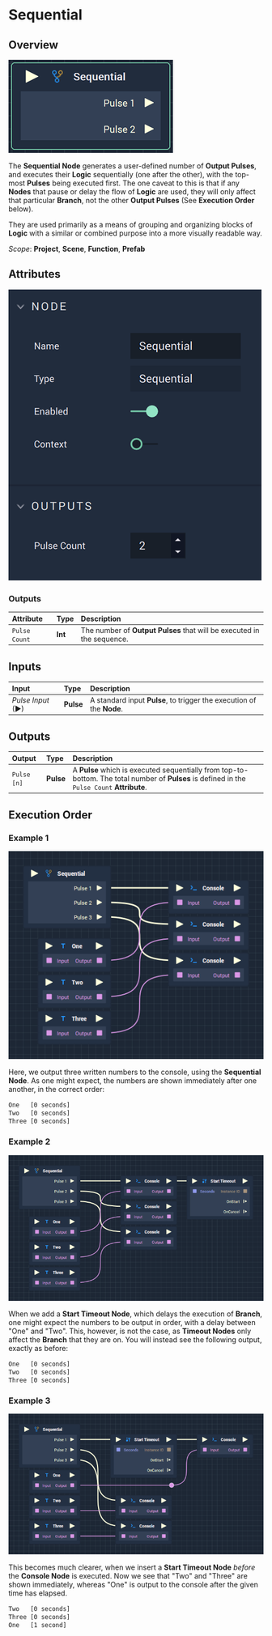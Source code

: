 # Sequential

## Overview

![The Sequential Node.](../../.gitbook/assets/sequentialnode.png)

The **Sequential Node** generates a user-defined number of **Output Pulses**, and executes their **Logic** sequentially \(one after the other\), with the top-most **Pulses** being executed first. The one caveat to this is that if any **Nodes** that pause or delay the flow of **Logic** are used, they will only affect that particular **Branch**, not the other **Output Pulses** \(See **Execution Order** below\).

They are used primarily as a means of grouping and organizing blocks of **Logic** with a similar or combined purpose into a more visually readable way.

*Scope*: **Project**, **Scene**, **Function**, **Prefab**

## Attributes

![The Sequential Node Attributes.](../../.gitbook/assets/sequentialattributes.png)

### Outputs

| Attribute | Type | Description |
| :--- | :--- | :--- |
| `Pulse Count` | **Int** | The number of **Output Pulses** that will be executed in the sequence. |

## Inputs

| Input | Type | Description |
| :--- | :--- | :--- |
| _Pulse Input_ \(►\) | **Pulse** | A standard input **Pulse**, to trigger the execution of the **Node**. |

## Outputs

| Output | Type | Description |
| :--- | :--- | :--- |
| `Pulse [n]` | **Pulse** | A **Pulse** which is executed sequentially from top-to-bottom. The total number of **Pulses** is defined in the `Pulse Count` **Attribute**. |

## Execution Order

### Example 1

![](../../.gitbook/assets/sequential-execution-order-normal.png)

Here, we output three written numbers to the console, using the **Sequential Node**. As one might expect, the numbers are shown immediately after one another, in the correct order:

```text
One   [0 seconds]
Two   [0 seconds]
Three [0 seconds]
```

### Example 2

![](../../.gitbook/assets/sequential-execution-order-timeout-01.png)

When we add a **Start Timeout Node**, which delays the execution of **Branch**, one might expect the numbers to be output in order, with a delay between "One" and "Two". This, however, is not the case, as **Timeout Nodes** only affect the **Branch** that they are on. You will instead see the following output, exactly as before:

```text
One   [0 seconds]
Two   [0 seconds]
Three [0 seconds]
```

### Example 3

![](../../.gitbook/assets/sequential-execution-order-timeout-02.png)

This becomes much clearer, when we insert a **Start Timeout Node** _before_ the **Console Node** is executed. Now we see that "Two" and "Three" are shown immediately, whereas "One" is output to the console after the given time has elapsed.

```text
Two   [0 seconds]
Three [0 seconds]
One   [1 second]
```

